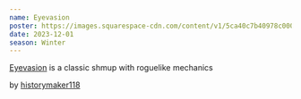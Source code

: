 ```yaml
---
name: Eyevasion
poster: https://images.squarespace-cdn.com/content/v1/5ca40c7b40978c0001458f5d/ae4bd92b-dd3a-430f-999d-aa7073706839/eyevasion.gif
date: 2023-12-01
season: Winter
---
```


[Eyevasion](https://www.lexaloffle.com/bbs/?tid=54848) is a classic shmup with roguelike mechanics

by [historymaker118](https://historymaker118.itch.io/)

